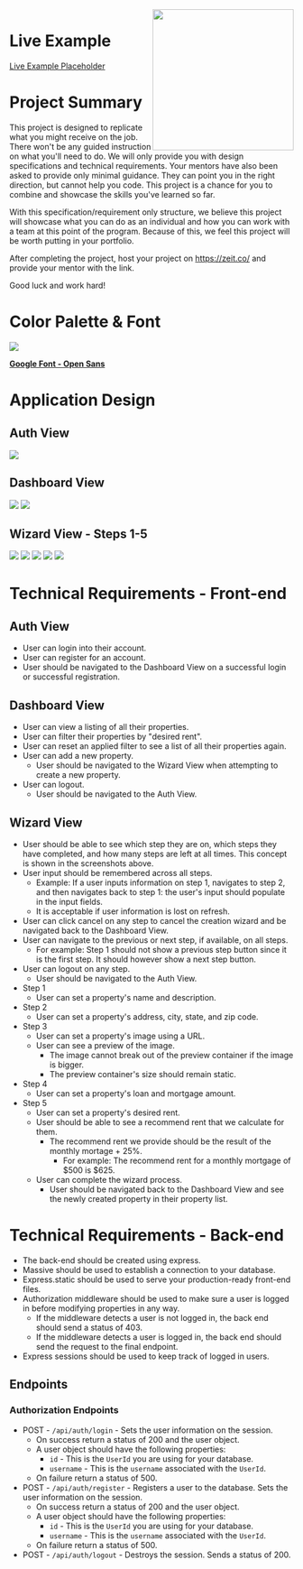 <img src="https://devmounta.in/img/logowhiteblue.png" width="250" align="right">

# Live Example

<a href="#">Live Example Placeholder</a>

# Project Summary

This project is designed to replicate what you might receive on the job. There won't be any guided instruction on what you'll need to do. We will only provide you with design specifications and technical requirements. Your mentors have also been asked to provide only minimal guidance. They can point you in the right direction, but cannot help you code. This project is a chance for you to combine and showcase the skills you've learned so far.

With this specification/requirement only structure, we believe this project will showcase what you can do as an individual and how you can work with a team at this point of the program. Because of this, we feel this project will be worth putting in your portfolio.

After completing the project, host your project on https://zeit.co/ and provide your mentor with the link.

Good luck and work hard!

# Color Palette & Font

<img src="https://github.com/DevMountain/simulation-2/blob/master/assets/colors.png" />

<b><a href="https://fonts.google.com/specimen/Open+Sans?selection.family=Open+Sans">Google Font - Open Sans</a></b>

# Application Design

## Auth View

<img src="https://github.com/DevMountain/simulation-2/blob/master/views/auth.png" />

## Dashboard View

<img src="https://github.com/DevMountain/simulation-2/blob/master/views/dashboard.png" />

<img src="https://github.com/DevMountain/simulation-2/blob/master/views/filter.png" />

## Wizard View - Steps 1-5

<img src="https://github.com/DevMountain/simulation-2/blob/master/views/wizard1.png" />

<img src="https://github.com/DevMountain/simulation-2/blob/master/views/wizard2.png" />

<img src="https://github.com/DevMountain/simulation-2/blob/master/views/wizard3.png" />

<img src="https://github.com/DevMountain/simulation-2/blob/master/views/wizard4.png" />

<img src="https://github.com/DevMountain/simulation-2/blob/master/views/wizard5.png" />

# Technical Requirements - Front-end

## Auth View

* User can login into their account.
* User can register for an account.
* User should be navigated to the Dashboard View on a successful login or successful registration.

## Dashboard View

* User can view a listing of all their properties. 
* User can filter their properties by "desired rent".
* User can reset an applied filter to see a list of all their properties again.
* User can add a new property.
  * User should be navigated to the Wizard View when attempting to create a new property.
* User can logout.
  * User should be navigated to the Auth View.

## Wizard View

* User should be able to see which step they are on, which steps they have completed, and how many steps are left at all times. This concept is shown in the screenshots above. 
* User input should be remembered across all steps. 
  * Example: If a user inputs information on step 1, navigates to step 2, and then navigates back to step 1: the user's input should populate in the input fields.
  * It is acceptable if user information is lost on refresh.
* User can click cancel on any step to cancel the creation wizard and be navigated back to the Dashboard View.
* User can navigate to the previous or next step, if available, on all steps.
  * For example: Step 1 should not show a previous step button since it is the first step. It should however show a next step button.
* User can logout on any step.
  * User should be navigated to the Auth View.
* Step 1
  * User can set a property's name and description.
* Step 2
  * User can set a property's address, city, state, and zip code.
* Step 3
  * User can set a property's image using a URL.
  * User can see a preview of the image.
    * The image cannot break out of the preview container if the image is bigger.
    * The preview container's size should remain static.
* Step 4
  * User can set a property's loan and mortgage amount.
* Step 5
  * User can set a property's desired rent.
  * User should be able to see a recommend rent that we calculate for them.
    * The recommend rent we provide should be the result of the monthly mortage + 25%.
      * For example: The recommend rent for a monthly mortgage of $500 is $625.
  * User can complete the wizard process.
    * User should be navigated back to the Dashboard View and see the newly created property in their property list.

# Technical Requirements - Back-end

* The back-end should be created using express.
* Massive should be used to establish a connection to your database.
* Express.static should be used to serve your production-ready front-end files.
* Authorization middleware should be used to make sure a user is logged in before modifying properties in any way.
  * If the middleware detects a user is not logged in, the back end should send a status of 403.
  * If the middleware detects a user is logged in, the back end should send the request to the final endpoint.
* Express sessions should be used to keep track of logged in users.

## Endpoints

### Authorization Endpoints

* POST - `/api/auth/login` - Sets the user information on the session.
  * On success return a status of 200 and the user object.
  * A user object should have the following properties:
    * `id` - This is the `UserId` you are using for your database.
    * `username` - This is the `username` associated with the `UserId`.
  * On failure return a status of 500.
* POST - `/api/auth/register` - Registers a user to the database. Sets the user information on the session.
  * On success return a status of 200 and the user object.
  * A user object should have the following properties:
    * `id` - This is the `UserId` you are using for your database.
    * `username` - This is the `username` associated with the `UserId`.
  * On failure return a status of 500.
* POST - `/api/auth/logout` - Destroys the session. Sends a status of 200.




